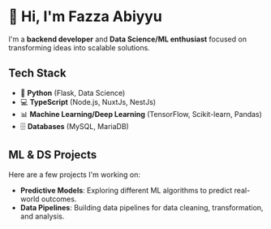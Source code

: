 # 👋 Hi, I'm Fazza Abiyyu

I'm a **backend developer** and **Data Science/ML enthusiast** focused on transforming ideas into scalable solutions.

## Tech Stack

- 🐍 **Python** (Flask, Data Science)
- 💻 **TypeScript** (Node.js, NuxtJs, NestJs)
- 📊 **Machine Learning/Deep Learning** (TensorFlow, Scikit-learn, Pandas)
- 🗄️ **Databases** (MySQL, MariaDB)

## ML & DS Projects
Here are a few projects I'm working on:
- **Predictive Models**: Exploring different ML algorithms to predict real-world outcomes.
- **Data Pipelines**: Building data pipelines for data cleaning, transformation, and analysis.
